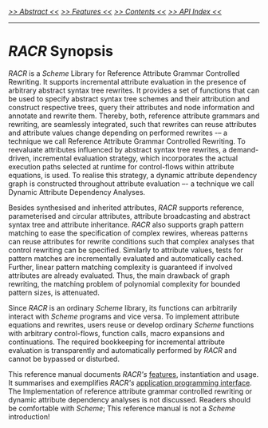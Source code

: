 _[>> Abstract <<](abstract.md) [>> Features <<](features.md) [>> Contents <<](contents.md) [>> API Index <<](api-index.md)_
___

# _RACR_ Synopsis

_RACR_ is a _Scheme_ Library for Reference Attribute Grammar Controlled Rewriting. It supports incremental attribute evaluation in the presence of arbitrary abstract syntax tree rewrites. It provides a set of functions that can be used to specify abstract syntax tree schemes and their attribution and construct respective trees, query their attributes and node information and annotate and rewrite them. Thereby, both, reference attribute grammars and rewriting, are seamlessly integrated, such that rewrites can reuse attributes and attribute values change depending on performed rewrites -– a technique we call Reference Attribute Grammar Controlled Rewriting. To reevaluate attributes influenced by abstract syntax tree rewrites, a demand-driven, incremental evaluation strategy, which incorporates the actual execution paths selected at runtime for control-flows within attribute equations, is used. To realise this strategy, a dynamic attribute dependency graph is constructed throughout attribute evaluation –- a technique we call Dynamic Attribute Dependency Analyses.

Besides synthesised and inherited attributes, _RACR_ supports reference, parameterised and circular attributes, attribute broadcasting and abstract syntax tree and attribute inheritance. _RACR_ also supports graph pattern matching to ease the specification of complex rewires, whereas patterns can reuse attributes for rewrite conditions such that complex analyses that control rewriting can be specified. Similarly to attribute values, tests for pattern matches are incrementally evaluated and automatically cached. Further, linear pattern matching complexity is guaranteed if involved attributes are already evaluated. Thus, the main drawback of graph rewriting, the matching problem of polynomial complexity for bounded pattern sizes, is attenuated.

Since _RACR_ is an ordinary _Scheme_ library, its functions can arbitrarily interact with _Scheme_ programs and vice versa. To implement attribute equations and rewrites, users reuse or develop ordinary _Scheme_ functions with arbitrary control-flows, function calls, macro expansions and continuations. The required bookkeeping for incremental attribute evaluation is transparently and automatically performed by _RACR_ and cannot be bypassed or disturbed.

This reference manual documents _RACR's_ [features](features.md), instantiation and usage. It summarises and exemplifies _RACR's_
[application programming interface](api-index.md). The Implementation of reference attribute grammar controlled rewriting or dynamic attribute dependency analyses is not discussed. Readers should be comfortable with _Scheme_; This reference manual is not a _Scheme_ introduction!
